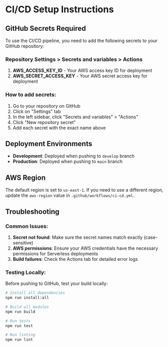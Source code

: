 # CI/CD Setup Instructions

## GitHub Secrets Required

To use the CI/CD pipeline, you need to add the following secrets to your GitHub repository:

### Repository Settings > Secrets and variables > Actions

1. **AWS_ACCESS_KEY_ID** - Your AWS access key ID for deployment
2. **AWS_SECRET_ACCESS_KEY** - Your AWS secret access key for deployment

### How to add secrets:

1. Go to your repository on GitHub
2. Click on "Settings" tab
3. In the left sidebar, click "Secrets and variables" > "Actions"
4. Click "New repository secret"
5. Add each secret with the exact name above

## Deployment Environments

- **Development**: Deployed when pushing to `develop` branch
- **Production**: Deployed when pushing to `main` branch

## AWS Region

The default region is set to `us-east-1`. If you need to use a different region, update the `aws-region` value in `.github/workflows/ci-cd.yml`.

## Troubleshooting

### Common Issues:

1. **Secret not found**: Make sure the secret names match exactly (case-sensitive)
2. **AWS permissions**: Ensure your AWS credentials have the necessary permissions for Serverless deployments
3. **Build failures**: Check the Actions tab for detailed error logs

### Testing Locally:

Before pushing to GitHub, test your build locally:

```bash
# Install all dependencies
npm run install:all

# Build all modules
npm run build

# Run tests
npm run test

# Run linting
npm run lint
```